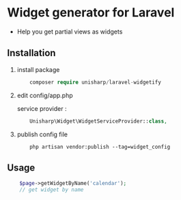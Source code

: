 # Widget generator for Laravel

 * Help you get partial views as widgets

## Installation

1. install package

    ```php
        composer require unisharp/laravel-widgetify
    ```

1. edit config/app.php

    service provider :

    ```php
        Unisharp\Widget\WidgetServiceProvider::class,
    ```

1. publish config file

    ```
        php artisan vendor:publish --tag=widget_config
    ```

## Usage

```php
    $page->getWidgetByName('calendar');
    // get widget by name
```
